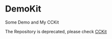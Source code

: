 # DemoKit
Some Demo and My CCKit

The Repository is deprecated, please check [CCKit](https://github.com/kudocc/CCKit)
